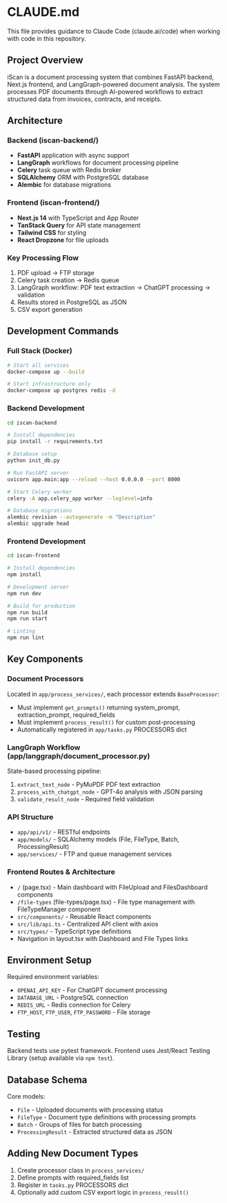 # CLAUDE.md

This file provides guidance to Claude Code (claude.ai/code) when working with code in this repository.

## Project Overview

iScan is a document processing system that combines FastAPI backend, Next.js frontend, and LangGraph-powered document analysis. The system processes PDF documents through AI-powered workflows to extract structured data from invoices, contracts, and receipts.

## Architecture

### Backend (iscan-backend/)
- **FastAPI** application with async support
- **LangGraph** workflows for document processing pipeline
- **Celery** task queue with Redis broker
- **SQLAlchemy** ORM with PostgreSQL database
- **Alembic** for database migrations

### Frontend (iscan-frontend/)
- **Next.js 14** with TypeScript and App Router
- **TanStack Query** for API state management
- **Tailwind CSS** for styling
- **React Dropzone** for file uploads

### Key Processing Flow
1. PDF upload → FTP storage
2. Celery task creation → Redis queue
3. LangGraph workflow: PDF text extraction → ChatGPT processing → validation
4. Results stored in PostgreSQL as JSON
5. CSV export generation

## Development Commands

### Full Stack (Docker)
```bash
# Start all services
docker-compose up --build

# Start infrastructure only
docker-compose up postgres redis -d
```

### Backend Development
```bash
cd iscan-backend

# Install dependencies
pip install -r requirements.txt

# Database setup
python init_db.py

# Run FastAPI server
uvicorn app.main:app --reload --host 0.0.0.0 --port 8000

# Start Celery worker
celery -A app.celery_app worker --loglevel=info

# Database migrations
alembic revision --autogenerate -m "Description"
alembic upgrade head
```

### Frontend Development
```bash
cd iscan-frontend

# Install dependencies
npm install

# Development server
npm run dev

# Build for production
npm run build
npm run start

# Linting
npm run lint
```

## Key Components

### Document Processors
Located in `app/process_services/`, each processor extends `BaseProcessor`:
- Must implement `get_prompts()` returning system_prompt, extraction_prompt, required_fields
- Must implement `process_result()` for custom post-processing
- Automatically registered in `app/tasks.py` PROCESSORS dict

### LangGraph Workflow (app/langgraph/document_processor.py)
State-based processing pipeline:
1. `extract_text_node` - PyMuPDF PDF text extraction
2. `process_with_chatgpt_node` - GPT-4o analysis with JSON parsing
3. `validate_result_node` - Required field validation

### API Structure
- `app/api/v1/` - RESTful endpoints
- `app/models/` - SQLAlchemy models (File, FileType, Batch, ProcessingResult)
- `app/services/` - FTP and queue management services

### Frontend Routes & Architecture
- `/` (page.tsx) - Main dashboard with FileUpload and FilesDashboard components
- `/file-types` (file-types/page.tsx) - File type management with FileTypeManager component
- `src/components/` - Reusable React components
- `src/lib/api.ts` - Centralized API client with axios
- `src/types/` - TypeScript type definitions
- Navigation in layout.tsx with Dashboard and File Types links

## Environment Setup

Required environment variables:
- `OPENAI_API_KEY` - For ChatGPT document processing
- `DATABASE_URL` - PostgreSQL connection
- `REDIS_URL` - Redis connection for Celery
- `FTP_HOST`, `FTP_USER`, `FTP_PASSWORD` - File storage

## Testing

Backend tests use pytest framework. Frontend uses Jest/React Testing Library (setup available via `npm test`).

## Database Schema

Core models:
- `File` - Uploaded documents with processing status
- `FileType` - Document type definitions with processing prompts
- `Batch` - Groups of files for batch processing
- `ProcessingResult` - Extracted structured data as JSON

## Adding New Document Types

1. Create processor class in `process_services/`
2. Define prompts with required_fields list
3. Register in `tasks.py` PROCESSORS dict
4. Optionally add custom CSV export logic in `process_result()`